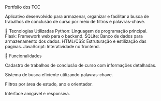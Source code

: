 Portfolio dos TCC

Aplicativo desenvolvido para armazenar, organizar e facilitar a busca de trabalhos de conclusão de curso por meio de filtros e palavras-chave.

🚀 Tecnologias Utilizadas
Python: Linguagem de programação principal.
Flask: Framework web para o backend.
SQLite: Banco de dados para armazenamento dos dados.
HTML/CSS: Estruturação e estilização das páginas.
JavaScript: Interatividade no frontend.

🔧 Funcionalidades

Cadastro de trabalhos de conclusão de curso com informações detalhadas.

Sistema de busca eficiente utilizando palavras-chave.

Filtros por área de estudo, ano e orientador.

Interface amigável e responsiva.

